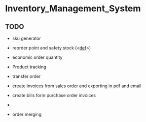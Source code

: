 # Inventory_Management_System


## TODO

- sku generator
- reorder point and safety stock (<[def]>)
- economic order quantity
- Product tracking
- transfer order
- create invoices from sales order and exporting in pdf and email
- create bills form purchase order invoices
- 



- order merging

[def]: https://www.zoho.com/in/inventory/reorder-point-calculator